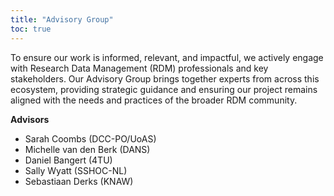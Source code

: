 ```yaml
---
title: "Advisory Group"
toc: true
---
```



To ensure our work is informed, relevant, and impactful, we actively engage with Research Data Management (RDM) professionals and key stakeholders. Our Advisory Group brings together experts from across this ecosystem, providing strategic guidance and ensuring our project remains aligned with the needs and practices of the broader RDM community.

**Advisors**
* Sarah Coombs (DCC-PO/UoAS)
* Michelle van den Berk (DANS)
* Daniel Bangert (4TU)
* Sally Wyatt (SSHOC-NL)
* Sebastiaan Derks (KNAW)

